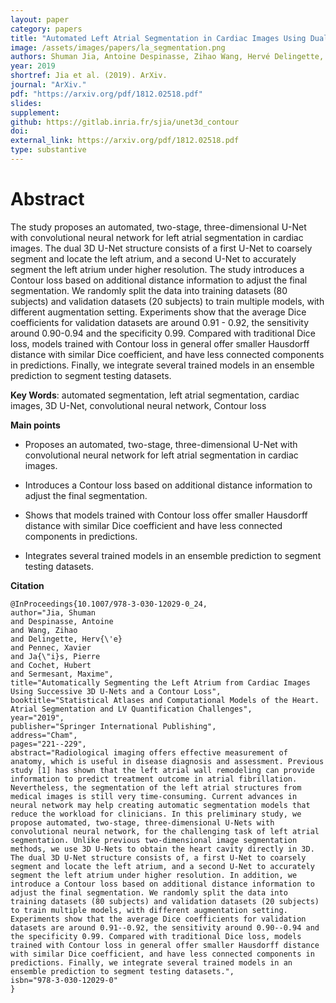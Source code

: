 ```yaml
---
layout: paper
category: papers
title: "Automated Left Atrial Segmentation in Cardiac Images Using Dual 3D U-Net and Contour Loss"
image: /assets/images/papers/la_segmentation.png
authors: Shuman Jia, Antoine Despinasse, Zihao Wang, Hervé Delingette, Xavier Pennec, Pierre Jaïs, Hubert Cochet, Maxime Sermesant
year: 2019
shortref: Jia et al. (2019). ArXiv.
journal: "ArXiv."
pdf: "https://arxiv.org/pdf/1812.02518.pdf"
slides: 
supplement: 
github: https://gitlab.inria.fr/sjia/unet3d_contour
doi: 
external_link: https://arxiv.org/pdf/1812.02518.pdf
type: substantive
---
```


# Abstract

The study proposes an automated, two-stage, three-dimensional U-Net with convolutional neural network for left atrial segmentation in cardiac images. The dual 3D U-Net structure consists of a first U-Net to coarsely segment and locate the left atrium, and a second U-Net to accurately segment the left atrium under higher resolution. The study introduces a Contour loss based on additional distance information to adjust the final segmentation. We randomly split the data into training datasets (80 subjects) and validation datasets (20 subjects) to train multiple models, with different augmentation setting. Experiments show that the average Dice coefficients for validation datasets are around 0.91 - 0.92, the sensitivity around 0.90-0.94 and the specificity 0.99. Compared with traditional Dice loss, models trained with Contour loss in general offer smaller Hausdorff distance with similar Dice coefficient, and have less connected components in predictions. Finally, we integrate several trained models in an ensemble prediction to segment testing datasets.

**Key Words**:  automated segmentation, left atrial segmentation, cardiac images, 3D U-Net, convolutional neural network, Contour loss

**Main points**

- Proposes an automated, two-stage, three-dimensional U-Net with convolutional neural network for left atrial segmentation in cardiac images.

- Introduces a Contour loss based on additional distance information to adjust the final segmentation.

- Shows that models trained with Contour loss offer smaller Hausdorff distance with similar Dice coefficient and have less connected components in predictions.

- Integrates several trained models in an ensemble prediction to segment testing datasets.

**Citation**

```
@InProceedings{10.1007/978-3-030-12029-0_24,
author="Jia, Shuman
and Despinasse, Antoine
and Wang, Zihao
and Delingette, Herv{\'e}
and Pennec, Xavier
and Ja{\"i}s, Pierre
and Cochet, Hubert
and Sermesant, Maxime",
title="Automatically Segmenting the Left Atrium from Cardiac Images Using Successive 3D U-Nets and a Contour Loss",
booktitle="Statistical Atlases and Computational Models of the Heart. Atrial Segmentation and LV Quantification Challenges",
year="2019",
publisher="Springer International Publishing",
address="Cham",
pages="221--229",
abstract="Radiological imaging offers effective measurement of anatomy, which is useful in disease diagnosis and assessment. Previous study [1] has shown that the left atrial wall remodeling can provide information to predict treatment outcome in atrial fibrillation. Nevertheless, the segmentation of the left atrial structures from medical images is still very time-consuming. Current advances in neural network may help creating automatic segmentation models that reduce the workload for clinicians. In this preliminary study, we propose automated, two-stage, three-dimensional U-Nets with convolutional neural network, for the challenging task of left atrial segmentation. Unlike previous two-dimensional image segmentation methods, we use 3D U-Nets to obtain the heart cavity directly in 3D. The dual 3D U-Net structure consists of, a first U-Net to coarsely segment and locate the left atrium, and a second U-Net to accurately segment the left atrium under higher resolution. In addition, we introduce a Contour loss based on additional distance information to adjust the final segmentation. We randomly split the data into training datasets (80 subjects) and validation datasets (20 subjects) to train multiple models, with different augmentation setting. Experiments show that the average Dice coefficients for validation datasets are around 0.91--0.92, the sensitivity around 0.90--0.94 and the specificity 0.99. Compared with traditional Dice loss, models trained with Contour loss in general offer smaller Hausdorff distance with similar Dice coefficient, and have less connected components in predictions. Finally, we integrate several trained models in an ensemble prediction to segment testing datasets.",
isbn="978-3-030-12029-0"
}
```